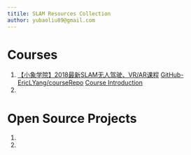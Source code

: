 ```yaml
---
titile: SLAM Resources Collection
author: yubaoliu89@gmail.com
---
```


# Courses
1. [【小象学院】2018最新SLAM无人驾驶、VR/AR课程](https://www.bilibili.com/video/av37063566/?p=2)
[GitHub-EricLYang/courseRepo](https://github.com/EricLYang/courseRepo)
[Course Introduction](http://www.chinahadoop.cn/course/1089)
2.

# Open Source Projects
1.
2.
